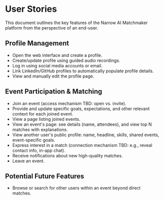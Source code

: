 # User Stories

This document outlines the key features of the Narrow AI Matchmaker platform from the perspective of an end-user.

## Profile Management

*   Open the web interface and create a profile.
*   Create/update profile using guided audio recordings.
*   Log in using social media accounts or email.
*   Link LinkedIn/GitHub profiles to automatically populate profile details.
*   View and manually edit the profile page.

## Event Participation & Matching

*   Join an event (access mechanism TBD: open vs. invite).
*   Provide and update specific goals, expectations, and other relevant context for each joined event.
*   View a page listing joined events.
*   View an event's page: see details (name, attendees), and view top N matches with explanations.
*   View another user's public profile: name, headline, skills, shared events, event-specific goals.
*   Express interest in a match (connection mechanism TBD: e.g., reveal contact info, in-app chat).
*   Receive notifications about new high-quality matches.
*   Leave an event.

## Potential Future Features

*   Browse or search for other users within an event beyond direct matches. 